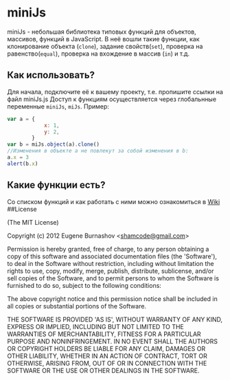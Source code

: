 # miniJs
miniJs - небольшая библиотека типовых функций для объектов, массивов, функций в JavaScript.
В неё вошли такие функции, как клонирование объекта (`clone`), задание свойств(`set`), 
проверка на равенство(`equal`), проверка на вхождение в массив (`in`) и т.д.

## Как использовать?
Для начала, подключите её к вашему проекту, т.е. пропишите ссылки на файл miniJs.js
Доступ к функциям осуществляется через глобальнные переменные `miniJs`, `miJs`.
Пример:
```js
var a = {
			x: 1, 
			y: 2, 
		}
var b = miJs.object(a).clone()
//Изменения в объекте a не повлекут за собой изменения в b:
a.x = 3
alert(b.x)
```
## Какие функции есть?
Со списком функций и как работать с ними можно ознакомиться в [Wiki](https://github.com/shamcode/miniJs/wiki/Home)
##License

(The MIT License)

Copyright (c) 2012 Eugene Burnashov &lt;shamcode@gmail.com&gt;

Permission is hereby granted, free of charge, to any person obtaining
a copy of this software and associated documentation files (the
'Software'), to deal in the Software without restriction, including
without limitation the rights to use, copy, modify, merge, publish,
distribute, sublicense, and/or sell copies of the Software, and to
permit persons to whom the Software is furnished to do so, subject to
the following conditions:

The above copyright notice and this permission notice shall be
included in all copies or substantial portions of the Software.

THE SOFTWARE IS PROVIDED 'AS IS', WITHOUT WARRANTY OF ANY KIND,
EXPRESS OR IMPLIED, INCLUDING BUT NOT LIMITED TO THE WARRANTIES OF
MERCHANTABILITY, FITNESS FOR A PARTICULAR PURPOSE AND NONINFRINGEMENT.
IN NO EVENT SHALL THE AUTHORS OR COPYRIGHT HOLDERS BE LIABLE FOR ANY
CLAIM, DAMAGES OR OTHER LIABILITY, WHETHER IN AN ACTION OF CONTRACT,
TORT OR OTHERWISE, ARISING FROM, OUT OF OR IN CONNECTION WITH THE
SOFTWARE OR THE USE OR OTHER DEALINGS IN THE SOFTWARE.
